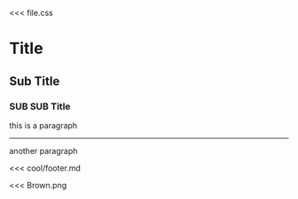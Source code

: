 <<< file.css

# Title

## Sub Title

### SUB SUB Title

this
is a 
paragraph

---

another
paragraph

<<< cool/footer.md

<<< Brown.png